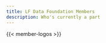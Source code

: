 ```yaml
---
title: LF Data Foundation Members
description: Who's currently a part
---
```


{{< member-logos >}}
